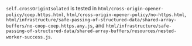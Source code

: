 `self.crossOriginIsolated` is tested in `html/cross-origin-opener-policy/coep.https.html`, `html/cross-origin-opener-policy/no-https.html`, `html/infrastructure/safe-passing-of-structured-data/shared-array-buffers/no-coop-coep.https.any.js`, and `html/infrastructure/safe-passing-of-structured-data/shared-array-buffers/resources/nested-worker-success.js`.
